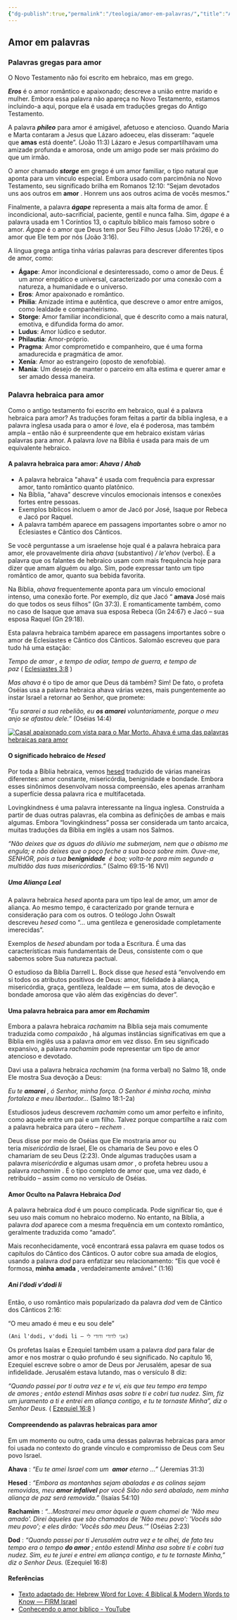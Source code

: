 ```yaml
---
{"dg-publish":true,"permalink":"/teologia/amor-em-palavras/","title":"Amor em palavras","metatags":{"description":"Como a palavra bíblica amor foi traduzida a partir do grego, hebraico e latim"},"tags":["Teologia"],"noteIcon":"1","updated":"2025-01-19T19:02:58.543-03:00"}
---
```



## Amor em palavras

### **Palavras gregas para amor**

O Novo Testamento não foi escrito em hebraico, mas em grego. 

**_Eros_** é o amor romântico e apaixonado; descreve a união entre marido e mulher. Embora essa palavra não apareça no Novo Testamento, estamos incluindo-a aqui, porque ela é usada em traduções gregas do Antigo Testamento.

A palavra **_phileo_** para amor é amigável, afetuoso e atencioso. Quando Maria e Marta contaram a Jesus que Lázaro adoeceu, elas disseram: “aquele que **amas** está doente”. (João 11:3) Lázaro e Jesus compartilhavam uma amizade profunda e amorosa, onde um amigo pode ser mais próximo do que um irmão. 

O amor chamado **_storge_** em grego é um amor familiar, o tipo natural que aponta para um vínculo especial. Embora usado com parcimônia no Novo Testamento, seu significado brilha em Romanos 12:10: “Sejam devotados uns aos outros em **amor** . Honrem uns aos outros acima de vocês mesmos.”

Finalmente, a palavra **_ágape_** representa a mais alta forma de amor. É incondicional, auto-sacrificial, paciente, gentil e nunca falha. Sim, _ágape_ é a palavra usada em 1 Coríntios 13, o capítulo bíblico mais famoso sobre o amor. _Ágape_ é o amor que Deus tem por Seu Filho Jesus (João 17:26), e o amor que Ele tem por nós (João 3:16).

A língua grega antiga tinha várias palavras para descrever diferentes tipos de amor, como:

- **Ágape**: Amor incondicional e desinteressado, como o amor de Deus. É um amor empático e universal, caracterizado por uma conexão com a natureza, a humanidade e o universo. 
- **Eros**: Amor apaixonado e romântico. 
- **Philia**: Amizade íntima e autêntica, que descreve o amor entre amigos, como lealdade e companheirismo. 
- **Storge**: Amor familiar incondicional, que é descrito como a mais natural, emotiva, e difundida forma do amor. 
- **Ludus**: Amor lúdico e sedutor. 
- **Philautia**: Amor-próprio. 
- **Pragma**: Amor comprometido e companheiro, que é uma forma amadurecida e pragmática de amor. 
- **Xenía**: Amor ao estrangeiro (oposto de xenofobia). 
- **Mania**: Um desejo de manter o parceiro em alta estima e querer amar e ser amado dessa maneira.

### **Palavra hebraica para amor**

Como o antigo testamento foi escrito em hebraico, qual é a palavra hebraica para amor? As traduções foram feitas a partir da bíblia inglesa, e a palavra inglesa usada para o amor é _love_, ela é poderosa, mas também ampla – então não é surpreendente que em hebraico existam várias palavras para amor. A palavra _love_ na Bíblia é usada para mais de um equivalente hebraico.

#### **A palavra hebraica para amor: _Ahava_ / _Ahab_**

- A palavra hebraica "ahava" é usada com frequência para expressar amor, tanto romântico quanto platônico.
- Na Bíblia, "ahava" descreve vínculos emocionais intensos e conexões fortes entre pessoas.
- Exemplos bíblicos incluem o amor de Jacó por José, Isaque por Rebeca e Jacó por Raquel.
- A palavra também aparece em passagens importantes sobre o amor no Eclesiastes e Cântico dos Cânticos.

Se você perguntasse a um israelense hoje qual é a palavra hebraica para amor, ele provavelmente diria _ahava_ (substantivo) _/ le'ehov_ (verbo). É a palavra que os falantes de hebraico usam com mais frequência hoje para dizer que amam alguém ou algo. Sim, pode expressar tanto um tipo romântico de amor, quanto sua bebida favorita. 

Na Bíblia, _ahava_ frequentemente aponta para um vínculo emocional intenso, uma conexão forte. Por exemplo, diz que Jacó “ **amava** José mais do que todos os seus filhos” (Gn 37:3). E romanticamente também, como no caso de Isaque que amava sua esposa Rebeca (Gn 24:67) e Jacó – sua esposa Raquel (Gn 29:18). 

Esta palavra hebraica também aparece em passagens importantes sobre o amor de Eclesiastes e Cântico dos Cânticos. Salomão escreveu que para tudo há uma estação:

_Tempo _de amar_ , e tempo de odiar, tempo de guerra, e tempo de paz_ ( [Eclesiastes 3:8](https://biblehub.com/ecclesiastes/3-8.htm) ) 

_Mas ahava_ é o tipo de amor que Deus dá também? Sim! De fato, o profeta Oséias usa a palavra hebraica ahava várias vezes, mais pungentemente ao instar Israel a retornar ao Senhor, que promete:

_“Eu sararei a sua rebelião, eu_ **_os amarei_** _voluntariamente, porque o meu anjo se afastou dele.”_ (Oséias 14:4)

[![Casal apaixonado com vista para o Mar Morto. Ahava é uma das palavras hebraicas para amor](https://firmisrael.org/wp-content/uploads/2023/12/AdobeStock_73095920-1024x683.jpeg)](https://firmisrael.org/wp-content/uploads/2023/12/AdobeStock_73095920-scaled.jpeg)

#### **O significado hebraico de _Hesed_**

Por toda a Bíblia hebraica, vemos [hesed](https://firmisrael.org/learn/the-meaning-of-hesed-hebrew-for-love/) traduzido de várias maneiras diferentes: amor constante, misericórdia, benignidade e bondade. Embora esses sinônimos desenvolvam nossa compreensão, eles apenas arranham a superfície dessa palavra rica e multifacetada.

Lovingkindness é uma palavra interessante na língua inglesa. Construída a partir de duas outras palavras, ela combina as definições de ambas e mais algumas. Embora “lovingkindness” possa ser considerada um tanto arcaica, muitas traduções da Bíblia em inglês a usam nos Salmos. 

_“Não deixes que as águas do dilúvio me submerjam, nem que o abismo me engula; e não deixes que o poço feche a sua boca sobre mim. Ouve-me, SENHOR, pois a tua_ **_benignidade_**  _é boa; volta-te para mim segundo a multidão das tuas misericórdias.”_ (Salmo 69:15-16 NVI)

##### Uma Aliança Leal

A palavra hebraica _hesed_ aponta para um tipo leal de amor, um amor de aliança. Ao mesmo tempo, é caracterizado por grande ternura e consideração para com os outros. O teólogo John Oswalt descreveu _hesed_ como “… uma gentileza e generosidade completamente imerecidas”.

Exemplos de _hesed_ abundam por toda a Escritura. É uma das características mais fundamentais de Deus, consistente com o que sabemos sobre Sua natureza pactual. 

O estudioso da Bíblia Darrell L. Bock disse que _hesed_ está “envolvendo em si todos os atributos positivos de Deus: amor, fidelidade à aliança, misericórdia, graça, gentileza, lealdade — em suma, atos de devoção e bondade amorosa que vão além das exigências do dever”.

#### **Uma palavra hebraica para amor em _Rachamim_**

Embora a palavra hebraica _rachamim_ na Bíblia seja mais comumente traduzida como _compaixão_ , há algumas instâncias significativas em que a Bíblia em inglês usa a palavra _amor_ em vez disso. Em seu significado expansivo, a palavra _rachamim_ pode representar um tipo de amor atencioso e devotado. 

Davi usa a palavra hebraica _rachamim_ (na forma verbal) no Salmo 18, onde Ele mostra Sua devoção a Deus:

_Eu te_ **_amarei_** _, ó Senhor, minha força. O Senhor é minha rocha, minha fortaleza e meu libertador…_ (Salmo 18:1-2a)

Estudiosos judeus descrevem _rachamim_ como um amor perfeito e infinito, como aquele entre um pai e um filho. Talvez porque compartilhe a raiz com a palavra hebraica para útero – _rechem_ .

Deus disse por meio de Oséias que Ele mostraria amor ou teria _misericórdia_ de Israel, Ele os chamaria de Seu povo e eles O chamariam de seu Deus (2:23). Onde algumas traduções usam a palavra _misericórdia_ e algumas usam _amor_ , o profeta hebreu usou a palavra _rachamim_ . É o tipo completo de amor que, uma vez dado, é retribuído – assim como no versículo de Oséias.

#### **Amor Oculto na Palavra Hebraica _Dod_**

A palavra hebraica _dod_ é um pouco complicada. Pode significar tio, que é seu uso mais comum no hebraico moderno. No entanto, na Bíblia, a palavra _dod_ aparece com a mesma frequência em um contexto romântico, geralmente traduzida como “amado”. 

Mais reconhecidamente, você encontrará essa palavra em quase todos os capítulos do Cântico dos Cânticos. O autor cobre sua amada de elogios, usando a palavra _dod_ para enfatizar seu relacionamento: “Eis que você é formosa, **minha amada** , verdadeiramente amável.” (1:16) 

##### _Ani l'dodi v'dodi li_

Então, o uso romântico mais popularizado da palavra _dod_ vem de Cântico dos Cânticos 2:16:

“O meu amado é meu e eu sou dele”

`(Ani l'dodi, v'dodi li – אני לדודי ודודי לי)`

Os profetas Isaías e Ezequiel também usam a palavra _dod_ para falar de amor e nos mostrar o quão profundo é seu significado. No capítulo 16, Ezequiel escreve sobre o amor de Deus por Jerusalém, apesar de sua infidelidade. Jerusalém estava lutando, mas o versículo 8 diz:

_“Quando passei por ti outra vez e te vi, eis que teu tempo era tempo de _amores_ ; então estendi Minhas asas sobre ti e cobri tua nudez. Sim, fiz um juramento a ti e entrei em aliança contigo, e tu te tornaste Minha”, diz o Senhor Deus._ ( [Ezequiel 16:8](https://biblehub.com/ezekiel/16-8.htm) )

#### **Compreendendo as palavras hebraicas para amor**

Em um momento ou outro, cada uma dessas palavras hebraicas para amor foi usada no contexto do grande vínculo e compromisso de Deus com Seu povo Israel. 

**Ahava** : _“Eu te amei Israel com um_  **_amor_** _eterno …”_ (Jeremias 31:3)

**Hesed** : _“Embora as montanhas sejam abaladas e as colinas sejam removidas, meu_ **_amor infalível_** _por você Sião não será abalado, nem minha aliança de paz será removida.”_ (Isaías 54:10)

**Rachamim** : _“…Mostrarei _meu amor_ àquele a quem chamei de 'Não meu amado'. Direi àqueles que são chamados de 'Não meu povo': 'Vocês são meu povo'; e eles dirão: 'Vocês são meu Deus.'”_ (Oséias 2:23)

**Dod** : _“Quando passei por ti Jerusalém outra vez e te olhei, de fato teu tempo era o tempo_ **_do amor_** _; então estendi Minha asa sobre ti e cobri tua nudez. Sim, eu te jurei e entrei em aliança contigo, e tu te tornaste Minha,” diz o Senhor Deus._ (Ezequiel 16:8)

#### Referências

- [Texto adaptado de: Hebrew Word for Love: 4 Biblical & Modern Words to Know — FIRM Israel](https://firmisrael.org/learn/hebrew-word-for-love-4-biblical-and-modern-hebrew-words-to-know/)
- [Conhecendo o amor bíblico - YouTube](https://www.youtube.com/watch?v=pDLEZjlk6Ig&list=PLfGUiQzB80EBOgPEglXeFVuhdwbTBbJDx&index=1)
